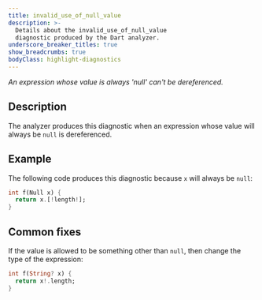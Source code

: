 ```yaml
---
title: invalid_use_of_null_value
description: >-
  Details about the invalid_use_of_null_value
  diagnostic produced by the Dart analyzer.
underscore_breaker_titles: true
show_breadcrumbs: true
bodyClass: highlight-diagnostics
---
```


_An expression whose value is always 'null' can't be dereferenced._

## Description

The analyzer produces this diagnostic when an expression whose value will
always be `null` is dereferenced.

## Example

The following code produces this diagnostic because `x` will always be
`null`:

```dart
int f(Null x) {
  return x.[!length!];
}
```

## Common fixes

If the value is allowed to be something other than `null`, then change the
type of the expression:

```dart
int f(String? x) {
  return x!.length;
}
```
